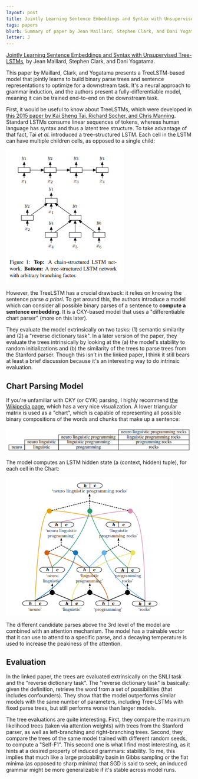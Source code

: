 ```yaml
---
layout: post
title: Jointly Learning Sentence Embeddings and Syntax with Unsupervised Tree-LSTMs
tags: papers
blurb: Summary of paper by Jean Maillard, Stephen Clark, and Dani Yogatama
letter: J
---
```


[Jointly Learning Sentence Embeddings and Syntax with Unsupervised Tree-LSTMs](https://arxiv.org/abs/1705.09189v1), by Jean Maillard, Stephen Clark, and Dani Yogatama.

This paper by Maillard, Clark, and Yogatama presents a TreeLSTM-based model that jointly learns to build binary parse trees and sentence representations to optimize for a downstream task. It's a neural approach to grammar induction, and the authors present a fully-differentiable model, meaning it can be trained end-to-end on the downstream task.

First, it would be useful to know about TreeLSTMs, which were developed in [this 2015 paper by Kai Sheng Tai, Richard Socher, and Chris Manning](https://arxiv.org/abs/1503.00075). Standard LSTMs consume linear sequences of tokens, whereas human language has syntax and thus a latent tree structure. To take advantage of that fact, Tai _et al._ introduced a tree-structured LSTM. Each cell in the LSTM can have multiple children cells, as opposed to a single child:

![TreeLSTM architecture](/images/treelstms/TreeLSTM.png)

However, the TreeLSTM has a crucial drawback: it relies on knowing the sentence parse _a priori_. To get around this, the authors introduce a model which can consider all possible binary parses of a sentence to **compute a sentence embedding**. It is a CKY-based model that uses a "differentiable chart parser" (more on this later).

They evaluate the model extrinsically on two tasks: (1) semantic similarity and (2) a "reverse dictionary task". In a later version of the paper, they evaluate the trees intrinsically by looking at the (a) the model's stability to random initializations and (b) the similarity of the trees to parse trees from the Stanford parser. Though this isn't in the linked paper, I think it still bears at least a brief discussion because it's an interesting way to do intrinsic evaluation.

## Chart Parsing Model

If you're unfamiliar with CKY (or CYK) parsing, I highly recommend [the Wikipedia page](https://en.wikipedia.org/wiki/CYK_algorithm), which has a very nice visualization. A lower triangular matrix is used as a "chart", which is capable of representing all possible binary compositions of the words and chunks that make up a sentence:

![Chart for CKY Parsing](/images/treelstms/CKY_chart.png)

The model computes an LSTM hidden state (a (context, hidden) tuple), for each cell in the Chart:

![Parse for the above Chart](/images/treelstms/CKY_parse.png)

The different candidate parses above the 3rd level of the model are combined with an attention mechanism. The model has a trainable vector that it can use to attend to a specific parse, and a decaying temperature is used to increase the peakiness of the attention.

## Evaluation

In the linked paper, the trees are evaluated extrinsically on the SNLI task and the "reverse dictionary task". The "reverse dictionary task" is basically: given the definition, retrieve the word from a set of possibilities (that includes confounders). They show that the model outperforms similar models with the same number of parameters, including Tree-LSTMs with fixed parse trees, but still performs worse than larger models.

The tree evaluations are quite interesting. First, they compare the maximum likelihood trees (taken via attention weights) with trees from the Stanford parser, as well as left-branching and right-branching trees. Second, they compare the trees of the same model trained with different random seeds, to compute a "Self-F1". This second one is what I find most interesting, as it hints at a desired property of induced grammars: stability. To me, this implies that much like a large probability basin in Gibbs sampling or the flat minima (as opposed to sharp minima) that SGD is said to seek, an induced grammar might be more generalizable if it's stable across model runs.
